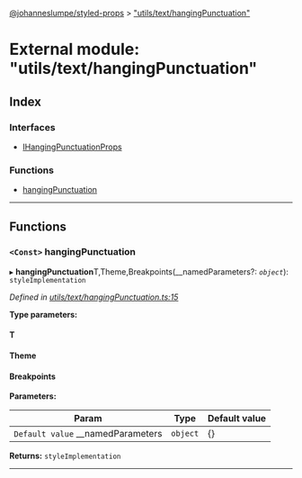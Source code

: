 [@johanneslumpe/styled-props](../README.md) > ["utils/text/hangingPunctuation"](../modules/_utils_text_hangingpunctuation_.md)

# External module: "utils/text/hangingPunctuation"

## Index

### Interfaces

* [IHangingPunctuationProps](../interfaces/_utils_text_hangingpunctuation_.ihangingpunctuationprops.md)

### Functions

* [hangingPunctuation](_utils_text_hangingpunctuation_.md#hangingpunctuation)

---

## Functions

<a id="hangingpunctuation"></a>

### `<Const>` hangingPunctuation

▸ **hangingPunctuation**T,Theme,Breakpoints(__namedParameters?: *`object`*): `styleImplementation`

*Defined in [utils/text/hangingPunctuation.ts:15](https://github.com/johanneslumpe/styled-props/blob/3abf398/src/utils/text/hangingPunctuation.ts#L15)*

**Type parameters:**

#### T 
#### Theme 
#### Breakpoints 
**Parameters:**

| Param | Type | Default value |
| ------ | ------ | ------ |
| `Default value` __namedParameters | `object` |  {} |

**Returns:** `styleImplementation`

___

